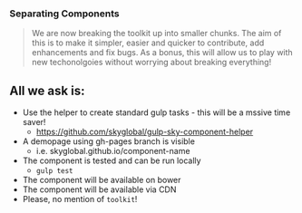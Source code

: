 ### Separating Components

> We are now breaking the toolkit up into smaller chunks.
> The aim of this is to make it simpler, easier and quicker to contribute, add enhancements and fix bugs.
> As a bonus, this will allow us to play with new techonolgoies without worrying about breaking everything!

## All we ask is:

* Use the helper to create standard gulp tasks - this will be a mssive time saver!
   * https://github.com/skyglobal/gulp-sky-component-helper
* A demopage using gh-pages branch is visible 
   * i.e. skyglobal.github.io/component-name
* The component is tested and can be run locally 
   * `gulp test`
* The component will be available on bower  
* The component will be available via CDN
* Please, no mention of `toolkit`!

